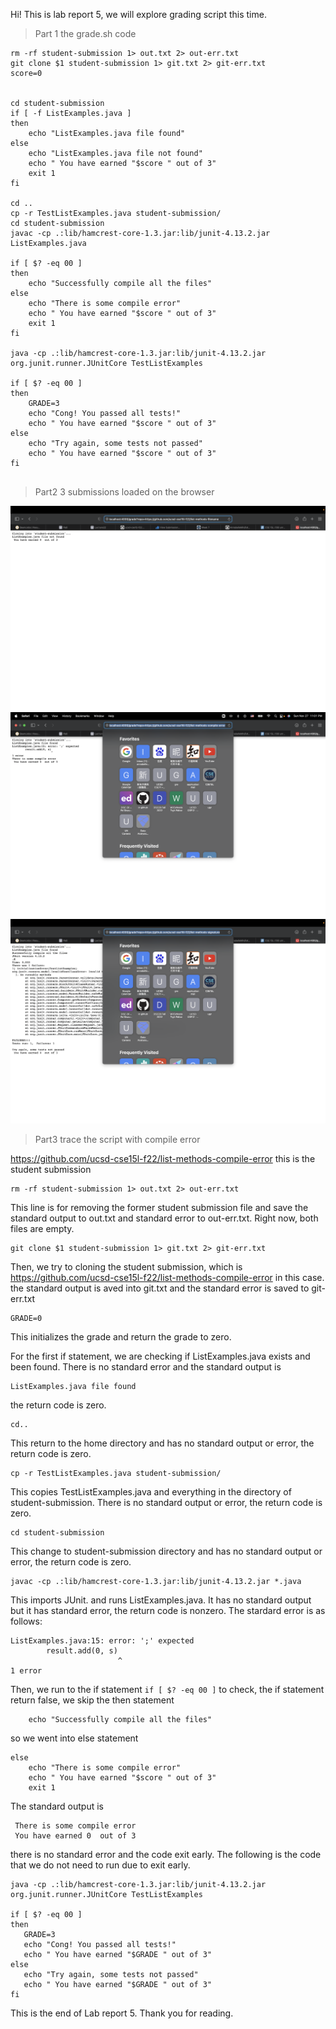 Hi! This is lab report 5, we will explore grading script this time.
>Part 1 the grade.sh code


```
rm -rf student-submission 1> out.txt 2> out-err.txt
git clone $1 student-submission 1> git.txt 2> git-err.txt
score=0


cd student-submission
if [ -f ListExamples.java ]
then
    echo "ListExamples.java file found"
else
    echo "ListExamples.java file not found"
    echo " You have earned "$score " out of 3"
    exit 1
fi

cd ..
cp -r TestListExamples.java student-submission/
cd student-submission
javac -cp .:lib/hamcrest-core-1.3.jar:lib/junit-4.13.2.jar ListExamples.java

if [ $? -eq 00 ]
then
    echo "Successfully compile all the files"
else
    echo "There is some compile error"
    echo " You have earned "$score " out of 3"
    exit 1
fi

java -cp .:lib/hamcrest-core-1.3.jar:lib/junit-4.13.2.jar org.junit.runner.JUnitCore TestListExamples

if [ $? -eq 00 ]
then
    GRADE=3
    echo "Cong! You passed all tests!"
    echo " You have earned "$score " out of 3"
else
    echo "Try again, some tests not passed"
    echo " You have earned "$score " out of 3"
fi
   
```
>Part2 3 submissions loaded on the browser


![Image](image51.jpg)
![Image](image52.jpg)
![Image](image53.jpg)


>Part3 trace the script with compile error

https://github.com/ucsd-cse15l-f22/list-methods-compile-error this is the student submission

```
rm -rf student-submission 1> out.txt 2> out-err.txt
```
This line is for removing the former student submission file and save the standard output to out.txt and standard error to out-err.txt.
Right now, both files are empty.

```
git clone $1 student-submission 1> git.txt 2> git-err.txt
```
Then, we try to cloning the student submission, which is https://github.com/ucsd-cse15l-f22/list-methods-compile-error in this case. the standard output is aved into git.txt and the standard error is saved to git-err.txt

```
GRADE=0 
```
This initializes the grade and return the grade to zero.

For the first if statement, we are checking if ListExamples.java exists and been found. There is no standard error and the standard output is
```
ListExamples.java file found
```
the return code is zero.

```
cd..
```
This return to the home directory and has no standard output or error, the return code is zero.
```
cp -r TestListExamples.java student-submission/
```
This copies TestListExamples.java and everything in the directory of student-submission. There is no standard output or error, the return code is zero.
```
cd student-submission
```
This change to student-submission directory and has no standard output or error, the return code is zero.
```
javac -cp .:lib/hamcrest-core-1.3.jar:lib/junit-4.13.2.jar *.java
```
This imports JUnit. and runs ListExamples.java. It has no standard output but it has standard error, the return code is nonzero.
The stardard error is as follows:
```
ListExamples.java:15: error: ';' expected
        result.add(0, s)
                        ^
1 error
```
Then, we run to the if statement ``` if [ $? -eq 00 ] ``` to check, the if statement return false, we skip the then statement
```then
    echo "Successfully compile all the files"
 ```
so we went into else statement
```
else
    echo "There is some compile error"
    echo " You have earned "$score " out of 3"
    exit 1
```
The standard output is 
```
 There is some compile error
 You have earned 0  out of 3
 ``` 
 there is no standard error and the code exit early.
 The following is the code that we do not need to run due to exit early.
 ```
 java -cp .:lib/hamcrest-core-1.3.jar:lib/junit-4.13.2.jar org.junit.runner.JUnitCore TestListExamples

if [ $? -eq 00 ]
then
    GRADE=3
    echo "Cong! You passed all tests!"
    echo " You have earned "$GRADE " out of 3"
else
    echo "Try again, some tests not passed"
    echo " You have earned "$GRADE " out of 3"
fi
```



This is the end of Lab report 5. Thank you for reading.
